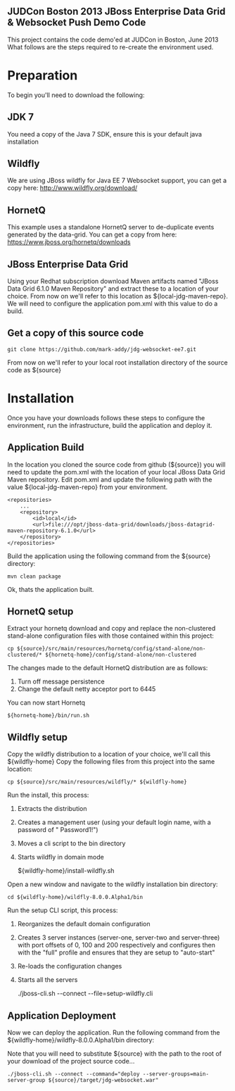 
JUDCon Boston 2013 JBoss Enterprise Data Grid & Websocket Push Demo Code
------------------------------------------------------------------------
This project contains the code demo'ed at JUDCon in Boston, June 2013
What follows are the steps required to re-create the environment used.

Preparation
===========
To begin you'll need to download the following:

JDK 7
-----
You need a copy of the Java 7 SDK, ensure this is your default java installation

Wildfly
-------
We are using JBoss wildfly for Java EE 7 Websocket support, you can get a copy here:
http://www.wildfly.org/download/

HornetQ
-------
This example uses a standalone HornetQ server to de-duplicate events generated by the data-grid.
You can get a copy from here:
https://www.jboss.org/hornetq/downloads

JBoss Enterprise Data Grid
--------------------------
Using your Redhat subscription download Maven artifacts named "JBoss Data Grid 6.1.0 Maven Repository" and extract these to a location of your choice.
From now on we'll refer to this location as ${local-jdg-maven-repo}.  We will need to configure the application pom.xml with this value to do a build.

Get a copy of this source code
------------------------------

	git clone https://github.com/mark-addy/jdg-websocket-ee7.git

From now on we'll refer to your local root installation directory of the source code as ${source}

Installation
============
Once you have your downloads follows these steps to configure the environment, run the infrastructure, build the application and deploy it.


Application Build
-----------------
In the location you cloned the source code from github (${source}) you will need to update the pom.xml with the location of your local JBoss Data Grid Maven repository.
Edit pom.xml and update the following path with the value ${local-jdg-maven-repo} from your environment.

	<repositories>
		...
		<repository>
			<id>local</id>
			<url>file:///opt/jboss-data-grid/downloads/jboss-datagrid-maven-repository-6.1.0</url>
		</repository>
	</repositories>

Build the application using the following command from the ${source} directory:

	mvn clean package

Ok, thats the application built.

HornetQ setup
-------------
Extract your hornetq download and copy and replace the non-clustered stand-alone configuration files with those contained within this project:

	cp ${source}/src/main/resources/hornetq/config/stand-alone/non-clustered/* ${hornetq-home}/config/stand-alone/non-clustered

The changes made to the default HornetQ distribution are as follows:
 1. Turn off message persistence
 2. Change the default netty acceptor port to 6445

You can now start Hornetq

	${hornetq-home}/bin/run.sh

Wildfly setup
-------------
Copy the wildfly distribution to a location of your choice, we'll call this ${wildfly-home}
Copy the following files from this project into the same location:

	cp ${source}/src/main/resources/wildfly/* ${wildfly-home}

Run the install, this process:
 1. Extracts the distribution
 2. Creates a management user (using your default login name, with a password of "	Password1!")
 3. Moves a cli script to the bin directory 
 4. Starts wildfly in domain mode

	${wildfly-home}/install-wildfly.sh

Open a new window and navigate to the wildfly installation bin directory:

	cd ${wildfly-home}/wildfly-8.0.0.Alpha1/bin

Run the setup CLI script, this process:
 1. Reorganizes the default domain configuration
 2. Creates 3 server instances (server-one, server-two and server-three) with port offsets of 0, 100 and 200 respectively and configures then with the "full" profile and ensures that they are setup to "auto-start"
 3. Re-loads the configuration changes
 4. Starts all the servers

	./jboss-cli.sh --connect --file=setup-wildfly.cli

Application Deployment
----------------------
Now we can deploy the application.  Run the following command from the ${wildfly-home}/wildfly-8.0.0.Alpha1/bin directory:

Note that you will need to substitute ${source} with the path to the root of your download of the project source code...

	./jboss-cli.sh --connect --command="deploy --server-groups=main-server-group ${source}/target/jdg-websocket.war"







